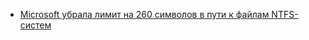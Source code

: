 - [Microsoft убрала лимит на 260 символов в пути к файлам NTFS-систем](https://wp-seven.ru/stat-i/novosti/microsoft-ubrala-limit-na-260-simvolov-v-puti-k-fajlam-ntfs-sistem.html)